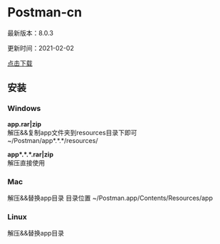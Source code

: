 # Postman-cn
最新版本：8.0.3

更新时间：2021-02-02

[点击下载](https://github.com/hlmd/Postman-cn/releases)


## 安装

### Windows
**app.rar|zip**  
解压&&复制app文件夹到resources目录下即可  
~/Postman/app\*.\*.\*/resources/

**app\*.\*.\*.rar|zip**  
解压直接使用

### Mac
解压&&替换app目录
目录位置 ~/Postman.app/Contents/Resources/app

### Linux
解压&&替换app目录
